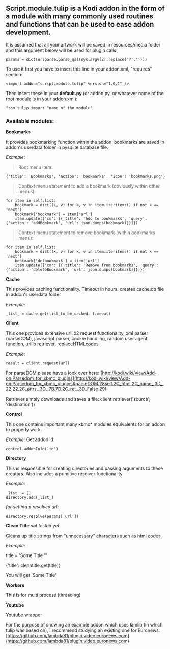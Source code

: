 ## Script.module.tulip is a Kodi addon in the form of a module with many commonly used routines and functions that can be used to ease addon development.

It is assumed that all your artwork will be saved in resources/media folder and this argument below will be used for plugin calls:

    params = dict(urlparse.parse_qsl(sys.argv[2].replace('?','')))

To use it first you have to insert this line in your addon.xml, "requires" section:

    <import addon="script.module.tulip" version="1.0.1" />

Then insert these in your **default.py** (or addon.py, or whatever name of the root module is in your addon.xml):

    from tulip import "name of the module"

### Available modules:

**Bookmarks**

It provides bookmarking function within the addon. bookmarks are saved in addon's userdata folder in pysqlite database file.

_Example:_
>Root menu item:

    {'title': 'Bookmarks', 'action': 'bookmarks', 'icon': 'bookmarks.png'}

>Context menu statement to add a bookmark (obviously within other menus):

    for item in self.list:
        bookmark = dict((k, v) for k, v in item.iteritems() if not k == 'next')
        bookmark['bookmark'] = item['url']
        item.update({'cm': [{'title': 'Add to bookmarks', 'query': {'action': 'addBookmark', 'url': json.dumps(bookmark)}}]})

>Context menu statement to remove bookmark (within bookmarks menu):

    for item in self.list:
        bookmark = dict((k, v) for k, v in item.iteritems() if not k == 'next')
        bookmark['delbookmark'] = item['url']
        item.update({'cm': [{'title': 'Remove from bookmarks', 'query': {'action': 'deleteBookmark', 'url': json.dumps(bookmark)}}]})

**Cache**

This provides caching functionality. Timeout in hours. creates cache.db file in addon's userdata folder

_Example:_

    _list_ = cache.get(list_to_be_cached, timeout)

**Client**

This one provides extensive urllib2 request functionality, xml parser (parseDOM), javascript parser, cookie handling, random user agent function, urllib retriever, replaceHTMLcodes

_Example:_

    result = client.request(url)

For parseDOM please have a look over here:
[http://kodi.wiki/view/Add-on:Parsedom_for_xbmc_plugins](http://kodi.wiki/view/Add-on:Parsedom_for_xbmc_plugins#parseDOM.28self.2C_html.2C_name_.3D_.22.22.2C_attrs_.3D_.7B.7D.2C_ret_.3D_False.29)

Retriever simply downloads and saves a file:
    client.retriever('source', 'destination'))

**Control**

This one contains important many xbmc* modules equivalents for an addon to properly work.

_Example:_
Get addon id:

    control.addonInfo('id')

**Directory**

This is responsible for creating directories and passing arguments to these creators. Also includes a primitive resolver functionality

_Example:_

    _list_ = []
    directory.add(_list_)

_for setting a resolved url:_

    directory.resolve(params['url'])

**Clean Title** _not tested yet_

Cleans up title strings from "unnecessary" characters such as html codes.

_Example:_

title = 'Some Title &quot;' 

{'title': cleantitle.get(title)}

You will get 'Some Title'

**Workers**

This is for multi process (threading)

**Youtube**

Youtube wrapper

For the purpose of showing an example addon which uses lamlib (in which tulip was based on), I recommend studying an existing one for Euronews:
[https://github.com/lambda81/plugin.video.euronews.com](https://github.com/lambda81/plugin.video.euronews.com)
